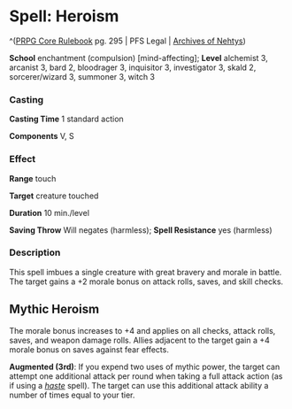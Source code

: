 # Spell: Heroism

^([PRPG Core Rulebook][ss-heroism] pg. 295 | PFS Legal | [Archives of Nehtys][sn-heroism])

**School** enchantment (compulsion) [mind-affecting]; **Level** alchemist 3, arcanist 3, bard 2, bloodrager 3, inquisitor 3, investigator 3, skald 2, sorcerer/wizard 3, summoner 3, witch 3

### Casting

**Casting Time** 1 standard action  

**Components** V, S

### Effect

**Range** touch  

**Target** creature touched  

**Duration** 10 min./level  

**Saving Throw** Will negates (harmless); **Spell Resistance** yes (harmless)

### Description

This spell imbues a single creature with great bravery and morale in battle. The target gains a +2 morale bonus on attack rolls, saves, and skill checks.

## Mythic Heroism

The morale bonus increases to +4 and applies on all checks, attack rolls, saves, and weapon damage rolls. Allies adjacent to the target gain a +4 morale bonus on saves against fear effects.  

**Augmented (3rd)**: If you expend two uses of mythic power, the target can attempt one additional attack per round when taking a full attack action (as if using a _[haste]_ spell). The target can use this additional attack ability a number of times equal to your tier.

[ss-heroism]: http://paizo.com/pathfinderRPG/v57
[sn-heroism]: http://www.archivesofnethys.com/SpellDisplay.aspx?ItemName=Heroism
[haste]: http://www.archivesofnethys.com/SpellDisplay.aspx?ItemName=haste